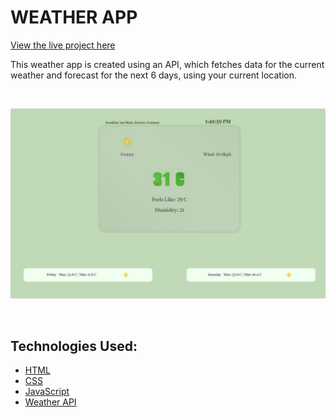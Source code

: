 # WEATHER APP

[View the live project here](https://farrukh-ahm.github.io/weather-app/)

This weather app is created using an API, which fetches data for the current weather and forecast for the next 6 days, using your current location.
<br>

<br>

![Image of the app homepage](/assets/images/weatherapp.JPG)

<br>

## Technologies Used:
-   [HTML](https://en.wikipedia.org/wiki/HTML5)
-   [CSS](https://en.wikipedia.org/wiki/Cascading_Style_Sheets)
-   [JavaScript](https://en.wikipedia.org/wiki/JavaScript)
-   [Weather API](https://www.weatherapi.com/)
